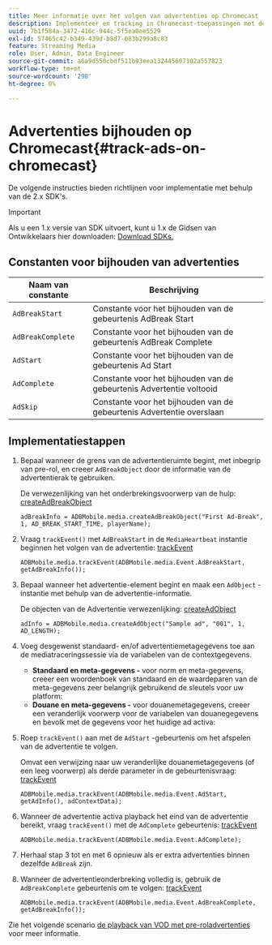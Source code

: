 ```yaml
---
title: Meer informatie over het volgen van advertenties op Chromecast
description: Implementeer en tracking in Chromecast-toepassingen met de Media SDK.
uuid: 7b1f584a-3472-416c-944c-5f5ea0ee5529
exl-id: 57465c42-b349-439d-b8d7-083b299a8c83
feature: Streaming Media
role: User, Admin, Data Engineer
source-git-commit: a6a9d550cbdf511b93eea132445607102a557823
workflow-type: tm+mt
source-wordcount: '298'
ht-degree: 0%

---
```


# Advertenties bijhouden op Chromecast{#track-ads-on-chromecast}

De volgende instructies bieden richtlijnen voor implementatie met behulp van de 2.x SDK&#39;s.

>[!IMPORTANT]
>
>Als u een 1.x versie van SDK uitvoert, kunt u 1.x de Gidsen van Ontwikkelaars hier downloaden: [ Download SDKs.](/help/getting-started/download-sdks.md)

## Constanten voor bijhouden van advertenties

| Naam van constante | Beschrijving   |
|---|---|
| `AdBreakStart` | Constante voor het bijhouden van de gebeurtenis AdBreak Start |
| `AdBreakComplete` | Constante voor het bijhouden van de gebeurtenis AdBreak Complete |
| `AdStart` | Constante voor het bijhouden van de gebeurtenis Ad Start |
| `AdComplete` | Constante voor het bijhouden van de gebeurtenis Advertentie voltooid |
| `AdSkip` | Constante voor het bijhouden van de gebeurtenis Advertentie overslaan |

## Implementatiestappen

1. Bepaal wanneer de grens van de advertentieruimte begint, met inbegrip van pre-rol, en creeer `AdBreakObject` door de informatie van de advertentierak te gebruiken.

   De verwezenlijking van het onderbrekingsvoorwerp van de hulp: [ createAdBreakObject ](https://adobe-marketing-cloud.github.io/media-sdks/reference/chromecast/ADBMobile.media.html#.createAdBreakObject)

   ```
   adBreakInfo = ADBMobile.media.createAdBreakObject("First Ad-Break", 1, AD_BREAK_START_TIME, playerName);
   ```

1. Vraag `trackEvent()` met `AdBreakStart` in de `MediaHeartbeat` instantie beginnen het volgen van de advertentie: [ trackEvent ](https://adobe-marketing-cloud.github.io/media-sdks/reference/chromecast/ADBMobile.media.html#.trackEvent)

   ```
   ADBMobile.media.trackEvent(ADBMobile.media.Event.AdBreakStart, getAdBreakInfo());
   ```

1. Bepaal wanneer het advertentie-element begint en maak een `AdObject` -instantie met behulp van de advertentie-informatie.

   De objecten van de Advertentie verwezenlijking: [ createAdObject ](https://adobe-marketing-cloud.github.io/media-sdks/reference/chromecast/ADBMobile.media.html#.createAdObject)

   ```
   adInfo = ADBMobile.media.createAdObject("Sample ad", "001", 1, AD_LENGTH);
   ```

1. Voeg desgewenst standaard- en/of advertentiemetagegevens toe aan de mediatraceringssessie via de variabelen van de contextgegevens.

   * **Standaard en meta-gegevens -** voor norm en meta-gegevens, creeer een woordenboek van standaard en de waardeparen van de meta-gegevens zeer belangrijk gebruikend de sleutels voor uw platform:
   * **Douane en meta-gegevens -** voor douanemetagegevens, creeer een veranderlijk voorwerp voor de variabelen van douanegegevens en bevolk met de gegevens voor het huidige ad activa:

1. Roep `trackEvent()` aan met de `AdStart` -gebeurtenis om het afspelen van de advertentie te volgen.

   Omvat een verwijzing naar uw veranderlijke douanemetagegevens (of een leeg voorwerp) als derde parameter in de gebeurtenisvraag: [ trackEvent ](https://adobe-marketing-cloud.github.io/media-sdks/reference/chromecast/ADBMobile.media.html#.trackEvent)

   ```
   ADBMobile.media.trackEvent(ADBMobile.media.Event.AdStart, getAdInfo(), adContextData);
   ```

1. Wanneer de advertentie activa playback het eind van de advertentie bereikt, vraag `trackEvent()` met de `AdComplete` gebeurtenis: [ trackEvent ](https://adobe-marketing-cloud.github.io/media-sdks/reference/chromecast/ADBMobile.media.html#.trackEvent)

   ```
   ADBMobile.media.trackEvent(ADBMobile.media.Event.AdComplete);
   ```

1. Herhaal stap 3 tot en met 6 opnieuw als er extra advertenties binnen dezelfde `AdBreak` zijn.
1. Wanneer de advertentieonderbreking volledig is, gebruik de `AdBreakComplete` gebeurtenis om te volgen: [ trackEvent ](https://adobe-marketing-cloud.github.io/media-sdks/reference/chromecast/ADBMobile.media.html#.trackEvent)

   ```
   ADBMobile.media.trackEvent(ADBMobile.media.Event.AdBreakComplete, getAdBreakInfo());
   ```

Zie het volgende scenario [ de playback van VOD met pre-roladvertenties ](/help/use-cases/tracking-scenarios/vod-preroll-ads.md) voor meer informatie.
